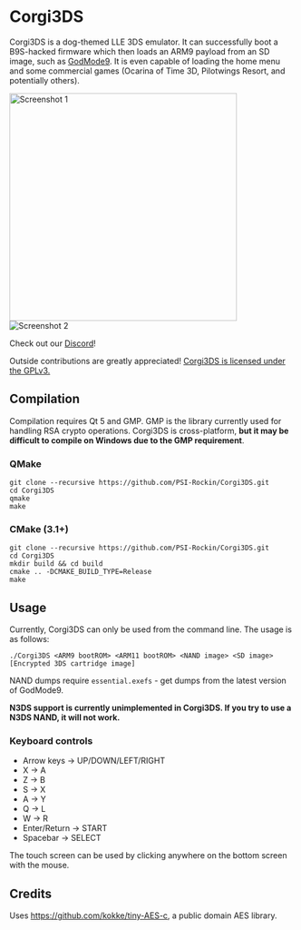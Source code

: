 # Corgi3DS
Corgi3DS is a dog-themed LLE 3DS emulator. It can successfully boot a B9S-hacked firmware which then loads an ARM9 payload from an SD image, such as [GodMode9](https://github.com/d0k3/GodMode9). It is even capable of loading the home menu and some commercial games (Ocarina of Time 3D, Pilotwings Resort, and potentially others).

<img alt="Screenshot 1" src="https://cdn.discordapp.com/attachments/589212595987283974/626212413997580288/Screen_Shot_2019-09-24_at_8.23.16_PM.png" width="401"> <img alt="Screenshot 2" src="https://i.imgur.com/zneCoU6.png">

Check out our [Discord](https://discord.gg/xFSDSeM)!

Outside contributions are greatly appreciated! [Corgi3DS is licensed under the GPLv3.](https://github.com/PSI-Rockin/Corgi3DS/blob/master/LICENSE)

## Compilation
Compilation requires Qt 5 and GMP. GMP is the library currently used for handling RSA crypto operations. Corgi3DS is cross-platform, **but it may be difficult to compile on Windows due to the GMP requirement**.

### QMake
```
git clone --recursive https://github.com/PSI-Rockin/Corgi3DS.git
cd Corgi3DS
qmake
make
```

### CMake (3.1+)
```
git clone --recursive https://github.com/PSI-Rockin/Corgi3DS.git
cd Corgi3DS
mkdir build && cd build
cmake .. -DCMAKE_BUILD_TYPE=Release
make
```

## Usage
Currently, Corgi3DS can only be used from the command line. The usage is as follows:
```
./Corgi3DS <ARM9 bootROM> <ARM11 bootROM> <NAND image> <SD image> [Encrypted 3DS cartridge image]
```

NAND dumps require `essential.exefs` - get dumps from the latest version of GodMode9.

**N3DS support is currently unimplemented in Corgi3DS. If you try to use a N3DS NAND, it will not work.**

### Keyboard controls

* Arrow keys -> UP/DOWN/LEFT/RIGHT
* X -> A
* Z -> B
* S -> X
* A -> Y
* Q -> L
* W -> R
* Enter/Return -> START
* Spacebar -> SELECT

The touch screen can be used by clicking anywhere on the bottom screen with the mouse.

## Credits
Uses https://github.com/kokke/tiny-AES-c, a public domain AES library.
